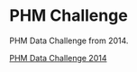 # PHM Challenge

PHM Data Challenge from 2014.

[PHM Data Challenge 2014](https://www.phmsociety.org/events/conference/phm/14/data-challenge)
